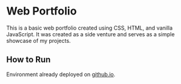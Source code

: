 <!-- This HTML code represents a basic web portfolio created using CSS, HTML, and vanilla JavaScript. -->

# Web Portfolio

This is a basic web portfolio created using CSS, HTML, and vanilla JavaScript. It was created as a side venture and serves as a simple showcase of my projects.

## How to Run

Environment already deployed on [github.io](https://aravindsomaraj.github.io/web-portfolio/).


